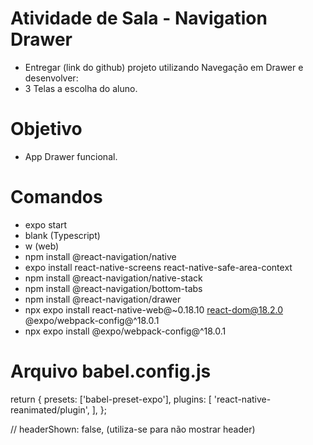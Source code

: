 # Atividade de Sala - Navigation Drawer 

- Entregar (link do github) projeto utilizando Navegação em Drawer e desenvolver:
- 3 Telas a escolha do aluno. 

# Objetivo

-  App Drawer funcional. 

# Comandos

- expo start
- blank (Typescript)
- w (web)
- npm install @react-navigation/native
- expo install react-native-screens react-native-safe-area-context
- npm install @react-navigation/native-stack
- npm install @react-navigation/bottom-tabs
- npm install @react-navigation/drawer
- npx expo install react-native-web@~0.18.10 react-dom@18.2.0 @expo/webpack-config@^18.0.1
- npx expo install @expo/webpack-config@^18.0.1

# Arquivo babel.config.js


return {
presets: ['babel-preset-expo'],
plugins: [
'react-native-reanimated/plugin',
],
};


// headerShown: false, (utiliza-se para não mostrar header)
